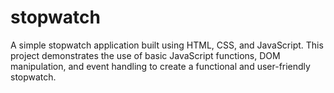 # stopwatch
A simple stopwatch application built using HTML, CSS, and JavaScript. This project demonstrates the use of basic JavaScript functions, DOM manipulation, and event handling to create a functional and user-friendly stopwatch.
